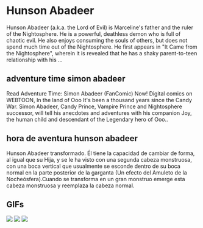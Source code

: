 # **Hunson Abadeer**

Hunson Abadeer (a.k.a. the Lord of Evil) is Marceline's father and the ruler of the Nightosphere. He is a powerful, deathless demon who is full of chaotic evil. He also enjoys consuming the souls of others, but does not spend much time out of the Nightosphere. He first appears in "It Came from the Nightosphere", wherein it is revealed that he has a shaky parent-to-teen relationship with his ...

## **adventure time simon abadeer**

Read Adventure Time: Simon Abadeer (FanComic) Now! Digital comics on WEBTOON, In the land of Ooo It's been a thousand years since the Candy War. Simon Abadeer, Candy Prince, Vampire Prince and Nightosphere successor, will tell his anecdotes and adventures with his companion Joy, the human child and descendant of the Legendary hero of Ooo..

## **hora de aventura hunson abadeer**

Hunson Abadeer transformado. Él tiene la capacidad de cambiar de forma, al igual que su Hija, y se le ha visto con una segunda cabeza monstruosa, con una boca vertical que usualmente se esconde dentro de su boca normal en la parte posterior de la garganta (Un efecto del Amuleto de la Nocheósfera).Cuando se transforma en un gran monstruo emerge esta cabeza monstruosa y reemplaza la cabeza normal.

## **GIFs**

![](https://jakeandfinn97.weebly.com/uploads/2/2/8/0/22804230/4015710_orig.gif)  ![](https://c.tenor.com/mXiUAprqgh4AAAAC/gunther-hunson.gif)  ![](https://gifdb.com/images/high/hunson-abadeer-french-fries-mz3hxe7gydyw8shv.gif)  